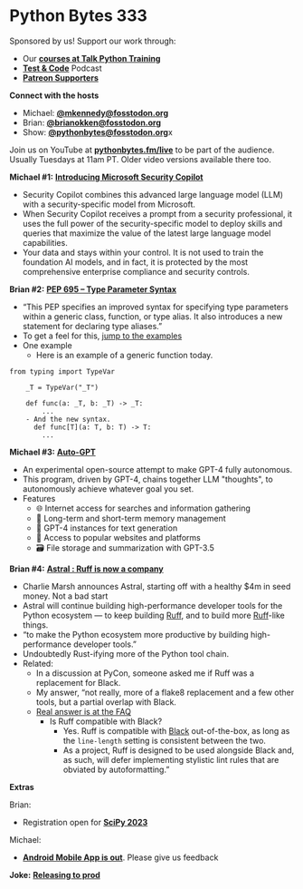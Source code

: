 # Python Bytes 333

Sponsored by us! Support our work through:

- Our [**courses at Talk Python Training**](https://training.talkpython.fm/)
- [**Test & Code**](https://testandcode.com/) Podcast
- [**Patreon Supporters**](https://www.patreon.com/pythonbytes)

**Connect with the hosts**

- Michael: [**@mkennedy@fosstodon.org**](https://fosstodon.org/@mkennedy)
- Brian: [**@brianokken@fosstodon.org**](https://fosstodon.org/@brianokken)
- Show: [**@pythonbytes@fosstodon.org**](https://fosstodon.org/@pythonbytes)x

Join us on YouTube at [**pythonbytes.fm/live**](https://pythonbytes.fm/stream/live) to be part of the audience. Usually Tuesdays at 11am PT. Older video versions available there too.

**Michael #1:** [**Introducing Microsoft Security Copilot**](https://blogs.microsoft.com/blog/2023/03/28/introducing-microsoft-security-copilot-empowering-defenders-at-the-speed-of-ai/)

- Security Copilot combines this advanced large language model (LLM) with a security-specific model from Microsoft.
- When Security Copilot receives a prompt from a security professional, it uses the full power of the security-specific model to deploy skills and queries that maximize the value of the latest large language model capabilities.
- Your data and stays within your control. It is not used to train the foundation AI models, and in fact, it is protected by the most comprehensive enterprise compliance and security controls.

**Brian #2:** [**PEP 695 – Type Parameter Syntax**](https://peps.python.org/pep-0695/)

- “This PEP specifies an improved syntax for specifying type parameters within a generic class, function, or type alias. It also introduces a new statement for declaring type aliases.”
- To get a feel for this, [jump to the examples](https://peps.python.org/pep-0695/#summary-examples)
- One example
    - Here is an example of a generic function today.
```
from typing import TypeVar
    
    _T = TypeVar("_T")
    
    def func(a: _T, b: _T) -> _T:
        ...
    - And the new syntax.
      def func[T](a: T, b: T) -> T:
        ...
```

**Michael #3:**  [**Auto-GPT**](https://github.com/Significant-Gravitas/Auto-GPT)

- An experimental open-source attempt to make GPT-4 fully autonomous.
- This program, driven by GPT-4, chains together LLM "thoughts", to autonomously achieve whatever goal you set. 
- Features
    - 🌐 Internet access for searches and information gathering
    - 💾 Long-term and short-term memory management
    - 🧠 GPT-4 instances for text generation
    - 🔗 Access to popular websites and platforms
    - 🗃️ File storage and summarization with GPT-3.5

**Brian #4:** [**Astral : Ruff is now a company**](https://astral.sh/blog/announcing-astral-the-company-behind-ruff)

- Charlie Marsh announces Astral, starting off with a healthy $4m in seed money. Not a bad start
- Astral will continue building high-performance developer tools for the Python ecosystem — to keep building [Ruff](https://github.com/charliermarsh/ruff), and to build more [Ruff](https://github.com/charliermarsh/ruff)-like things.
- “to make the Python ecosystem more productive by building high-performance developer tools.”
- Undoubtedly Rust-ifying more of the Python tool chain.
- Related:
    - In a discussion at PyCon, someone asked me if Ruff was a replacement for Black.
    - My answer, “not really, more of a flake8 replacement and a few other tools, but a partial overlap with Black.
    - [Real answer is at the FAQ](https://beta.ruff.rs/docs/faq/)
        - Is Ruff compatible with Black?
            - Yes. Ruff is compatible with [Black](https://github.com/psf/black) out-of-the-box, as long as the `line-length` setting is consistent between the two.
            - As a project, Ruff is designed to be used alongside Black and, as such, will defer implementing stylistic lint rules that are obviated by autoformatting.”

**Extras** 

Brian:

- Registration open for [**SciPy 2023**](https://www.scipy2023.scipy.org)

Michael:

- [**Android Mobile App is out**](https://play.google.com/store/apps/details?id=fm.talkpython.training.player). Please give us feedback

**Joke:**  [**Releasing to prod**](https://www.reddit.com/r/programminghumor/comments/101in8p/release_to_production/)


